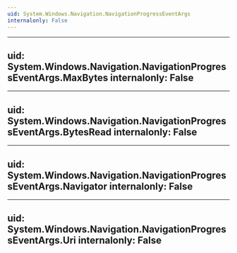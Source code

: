 ```yaml
---
uid: System.Windows.Navigation.NavigationProgressEventArgs
internalonly: False
---
```


---
uid: System.Windows.Navigation.NavigationProgressEventArgs.MaxBytes
internalonly: False
---

---
uid: System.Windows.Navigation.NavigationProgressEventArgs.BytesRead
internalonly: False
---

---
uid: System.Windows.Navigation.NavigationProgressEventArgs.Navigator
internalonly: False
---

---
uid: System.Windows.Navigation.NavigationProgressEventArgs.Uri
internalonly: False
---
